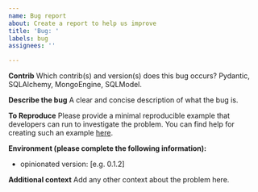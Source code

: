 ```yaml
---
name: Bug report
about: Create a report to help us improve
title: 'Bug: '
labels: bug
assignees: ''

---
```


**Contrib**
Which contrib(s) and version(s) does this bug occurs?
Pydantic, SQLAlchemy, MongoEngine, SQLModel.

**Describe the bug**
A clear and concise description of what the bug is.

**To Reproduce**
Please provide a minimal reproducible example that developers can run to investigate the problem.
You can find help for creating such an example [here](https://stackoverflow.com/help/minimal-reproducible-example).

**Environment (please complete the following information):**

- opinionated version: [e.g. 0.1.2]

**Additional context**
Add any other context about the problem here.
